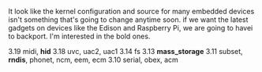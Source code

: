 It look like the kernel configuration and source for many embedded devices
isn't something that's going to change anytime soon. if we want the latest
gadgets on devices like the Edison and Raspberry Pi, we are going to havei
to backport. I'm interested in the bold ones.

3.19 midi, **hid**
3.18 uvc, uac2, uac1
3.14 fs
3.13 **mass_storage**
3.11 subset, **rndis**, phonet, ncm, eem, ecm
3.10 serial, obex, acm
